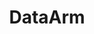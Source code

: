 ---
codehost: https://github.com/DataArm
facebook: https://www.facebook.com/dataarm/
linkedin: https://www.linkedin.com/company/dataarm
logohandle: dataarm
sort: dataarm
title: DataArm
twitter: https://x.com/data_arm
website: http://www.dataarm.com/
---